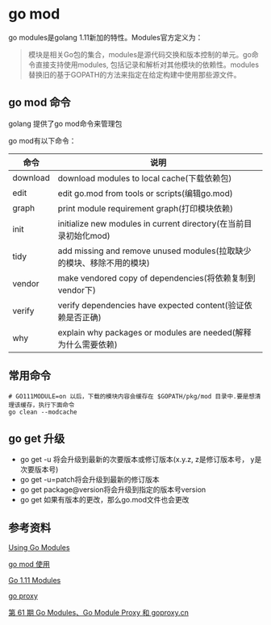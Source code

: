# go mod

go modules是golang 1.11新加的特性。Modules官方定义为：

> 模块是相关Go包的集合，modules是源代码交换和版本控制的单元。go命令直接支持使用modules, 包括记录和解析对其他模块的依赖性。modules替换旧的基于GOPATH的方法来指定在给定构建中使用那些源文件。

## go mod 命令

golang 提供了go mod命令来管理包

go mod有以下命令：

| 命令     | 说明                                                         |
| -------- | ------------------------------------------------------------ |
| download | download modules to local cache(下载依赖包)                  |
| edit     | edit go.mod from tools or scripts(编辑go.mod)                |
| graph    | print module requirement graph(打印模块依赖)                 |
| init     | initialize new modules in current directory(在当前目录初始化mod) |
| tidy     | add missing and remove unused modules(拉取缺少的模块、移除不用的模块) |
| vendor   | make vendored copy of dependencies(将依赖复制到vendor下)     |
| verify   | verify dependencies have expected content(验证依赖是否正确)  |
| why      | explain why packages or modules are needed(解释为什么需要依赖) |

## 常用命令

```shell
# GO111MODULE=on 以后，下载的模块内容会缓存在 $GOPATH/pkg/mod 目录中.要是想清理该缓存，执行下面命令
go clean --modcache
```

## go get 升级

- go get -u 将会升级到最新的次要版本或修订版本(x.y.z, z是修订版本号， y是次要版本号)
- go get -u=patch将会升级到最新的修订版本
- go get package@version将会升级到指定的版本号version
- go get 如果有版本的更改，那么go.mod文件也会更改

## 参考资料
[Using Go Modules](https://blog.golang.org/using-go-modules)

[go mod 使用](https://juejin.im/post/5c8e503a6fb9a070d878184a)

[Go 1.11 Modules](https://github.com/golang/go/wiki/Modules)

[go proxy](https://github.com/goproxy/goproxy.cn)

[第 61 期 Go Modules、Go Module Proxy 和 goproxy.cn](https://github.com/developer-learning/night-reading-go/issues/468)